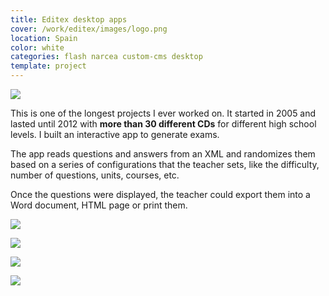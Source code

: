 ```yaml
---
title: Editex desktop apps
cover: /work/editex/images/logo.png
location: Spain
color: white
categories: flash narcea custom-cms desktop
template: project
---
```


![](/work/editex/images/1.png)

This is one of the longest projects I ever worked on. It started in 2005 and lasted until 2012 with **more than 30 different CDs** for different high school levels. I built an interactive app to generate exams.

The app reads questions and answers from an XML and randomizes them based on a series of configurations that the teacher sets, like the difficulty, number of questions, units, courses, etc.

Once the questions were displayed, the teacher could export them into a Word document, HTML page or print them.

![](/work/editex/images/2.jpg)

![](/work/editex/images/3.jpg)

![](/work/editex/images/4.jpg)

![](/work/editex/images/5.jpg)
